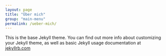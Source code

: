 ```yaml
---
layout: page
title: "Über mich"
group: "main-menu"
permalink: /ueber-mich/
---
```


This is the base Jekyll theme. You can find out more info about customizing your Jekyll theme, as well as basic Jekyll usage documentation at [jekyllrb.com](http://jekyllrb.com/)
